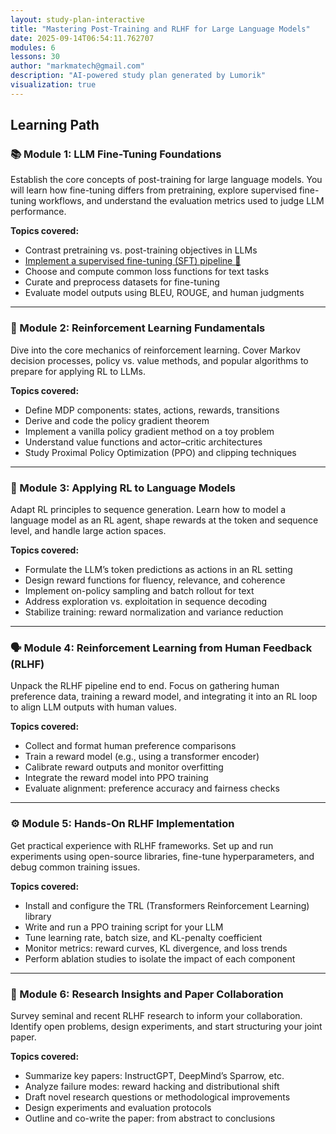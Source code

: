 ```yaml
---
layout: study-plan-interactive
title: "Mastering Post-Training and RLHF for Large Language Models"
date: 2025-09-14T06:54:11.762707
modules: 6
lessons: 30
author: "markmatech@gmail.com"
description: "AI-powered study plan generated by Lumorik"
visualization: true
---
```


## Learning Path

### 📚 Module 1: LLM Fine-Tuning Foundations

Establish the core concepts of post-training for large language models. You will learn how fine-tuning differs from pretraining, explore supervised fine-tuning workflows, and understand the evaluation metrics used to judge LLM performance.

**Topics covered:**

- Contrast pretraining vs. post-training objectives in LLMs
- [Implement a supervised fine-tuning (SFT) pipeline 📖](https://lumorikllc.github.io/learn/content/a23f2f35-2cd5-455f-b58b-fa1815dadfd1/73ef50c6-8566-4a13-8dfe-d7424b4af8ca)
- Choose and compute common loss functions for text tasks
- Curate and preprocess datasets for fine-tuning
- Evaluate model outputs using BLEU, ROUGE, and human judgments

---

### 🎯 Module 2: Reinforcement Learning Fundamentals

Dive into the core mechanics of reinforcement learning. Cover Markov decision processes, policy vs. value methods, and popular algorithms to prepare for applying RL to LLMs.

**Topics covered:**

- Define MDP components: states, actions, rewards, transitions
- Derive and code the policy gradient theorem
- Implement a vanilla policy gradient method on a toy problem
- Understand value functions and actor–critic architectures
- Study Proximal Policy Optimization (PPO) and clipping techniques

---

### 🤖 Module 3: Applying RL to Language Models

Adapt RL principles to sequence generation. Learn how to model a language model as an RL agent, shape rewards at the token and sequence level, and handle large action spaces.

**Topics covered:**

- Formulate the LLM’s token predictions as actions in an RL setting
- Design reward functions for fluency, relevance, and coherence
- Implement on-policy sampling and batch rollout for text
- Address exploration vs. exploitation in sequence decoding
- Stabilize training: reward normalization and variance reduction

---

### 🗣️ Module 4: Reinforcement Learning from Human Feedback (RLHF)

Unpack the RLHF pipeline end to end. Focus on gathering human preference data, training a reward model, and integrating it into an RL loop to align LLM outputs with human values.

**Topics covered:**

- Collect and format human preference comparisons
- Train a reward model (e.g., using a transformer encoder)
- Calibrate reward outputs and monitor overfitting
- Integrate the reward model into PPO training
- Evaluate alignment: preference accuracy and fairness checks

---

### ⚙️ Module 5: Hands-On RLHF Implementation

Get practical experience with RLHF frameworks. Set up and run experiments using open-source libraries, fine-tune hyperparameters, and debug common training issues.

**Topics covered:**

- Install and configure the TRL (Transformers Reinforcement Learning) library
- Write and run a PPO training script for your LLM
- Tune learning rate, batch size, and KL-penalty coefficient
- Monitor metrics: reward curves, KL divergence, and loss trends
- Perform ablation studies to isolate the impact of each component

---

### 🔬 Module 6: Research Insights and Paper Collaboration

Survey seminal and recent RLHF research to inform your collaboration. Identify open problems, design experiments, and start structuring your joint paper.

**Topics covered:**

- Summarize key papers: InstructGPT, DeepMind’s Sparrow, etc.
- Analyze failure modes: reward hacking and distributional shift
- Draft novel research questions or methodological improvements
- Design experiments and evaluation protocols
- Outline and co-write the paper: from abstract to conclusions

